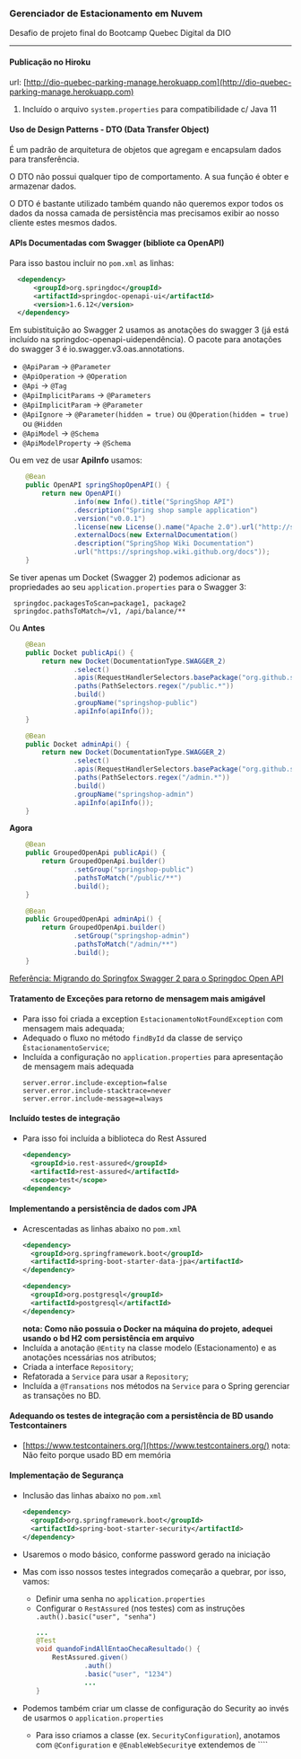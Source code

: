 ### Gerenciador de Estacionamento em Nuvem

Desafio de projeto final do Bootcamp Quebec Digital da DIO

------------------------

#### Publicação no Hiroku
url: [http://dio-quebec-parking-manage.herokuapp.com](http://dio-quebec-parking-manage.herokuapp.com)

1) Incluído o arquivo ``system.properties`` para compatibilidade c/ Java 11

#### Uso de Design Patterns - DTO (Data Transfer Object)

É um padrão de arquitetura de objetos que agregam e encapsulam dados para transferência.

O DTO não possui qualquer tipo de comportamento. A sua função é obter e armazenar dados.

O DTO é bastante utilizado também quando não queremos expor todos os dados da nossa camada de persistência mas precisamos exibir ao nosso cliente estes mesmos dados.

#### APIs Documentadas com Swagger (bibliote ca OpenAPI)

Para isso bastou incluir no ``pom.xml`` as linhas:
  ````xml
    <dependency>
        <groupId>org.springdoc</groupId>
        <artifactId>springdoc-openapi-ui</artifactId>
        <version>1.6.12</version>
    </dependency>
 ````

Em subistituição ao Swagger 2 usamos as anotações do swagger 3 (já está incluído na springdoc-openapi-uidependência). O pacote para anotações do swagger 3 é io.swagger.v3.oas.annotations.

- ``@ApiParam`` -> ``@Parameter``
- ``@ApiOperation`` -> ``@Operation``
- ``@Api`` -> ``@Tag``
- ``@ApiImplicitParams`` -> ``@Parameters``
- ``@ApiImplicitParam`` -> ``@Parameter``
- ``@ApiIgnore`` -> ``@Parameter(hidden = true)`` ou ``@Operation(hidden = true)`` ou ``@Hidden``
- ``@ApiModel`` -> ``@Schema``
- ``@ApiModelProperty`` -> ``@Schema``

Ou em vez de usar **ApiInfo** usamos:
````java
    @Bean
    public OpenAPI springShopOpenAPI() {
        return new OpenAPI()
                .info(new Info().title("SpringShop API")
                .description("Spring shop sample application")
                .version("v0.0.1")
                .license(new License().name("Apache 2.0").url("http://springdoc.org")))
                .externalDocs(new ExternalDocumentation()
                .description("SpringShop Wiki Documentation")
                .url("https://springshop.wiki.github.org/docs"));
    }
````

Se tiver apenas um Docket (Swagger 2) podemos adicionar as propriedades ao seu ``application.properties`` para o Swagger 3:
````properties
 springdoc.packagesToScan=package1, package2
 springdoc.pathsToMatch=/v1, /api/balance/**
````
Ou 
**Antes**
````java
    @Bean
    public Docket publicApi() {
        return new Docket(DocumentationType.SWAGGER_2)
                .select()
                .apis(RequestHandlerSelectors.basePackage("org.github.springshop.web.public"))
                .paths(PathSelectors.regex("/public.*"))
                .build()
                .groupName("springshop-public")
                .apiInfo(apiInfo());
    }

    @Bean
    public Docket adminApi() {
        return new Docket(DocumentationType.SWAGGER_2)
                .select()
                .apis(RequestHandlerSelectors.basePackage("org.github.springshop.web.admin"))
                .paths(PathSelectors.regex("/admin.*"))
                .build()
                .groupName("springshop-admin")
                .apiInfo(apiInfo());
    }
````

**Agora**
````java
    @Bean
    public GroupedOpenApi publicApi() {
        return GroupedOpenApi.builder()
                .setGroup("springshop-public")
                .pathsToMatch("/public/**")
                .build();
    }

    @Bean
    public GroupedOpenApi adminApi() {
        return GroupedOpenApi.builder()
                .setGroup("springshop-admin")
                .pathsToMatch("/admin/**")
                .build();
    }
````

[Referência: Migrando do Springfox Swagger 2 para o Springdoc Open API](https://stackoverflow.com/questions/59291371/migrating-from-springfox-swagger-2-to-springdoc-open-api)


#### Tratamento de Exceções para retorno de mensagem mais amigável

- Para isso foi criada a exception ``EstacionamentoNotFoundException`` com mensagem mais adequada;
- Adequado o fluxo no método ``findById`` da classe de serviço ``ÈstacionamentoService``;
- Incluída a configuração no ``application.properties`` para apresentação de mensagem mais adequada
  ````properties
  server.error.include-exception=false
  server.error.include-stacktrace=never
  server.error.include-message=always
  ````

#### Incluído testes de integração

- Para isso foi incluída a biblioteca do Rest Assured
  ````xml
  <dependency>
    <groupId>io.rest-assured</groupId>
    <artifactId>rest-assured</artifactId>
    <scope>test</scope>
  <dependency>
  ````

#### Implementando a persistência de dados com JPA

- Acrescentadas as linhas abaixo no ``pom.xml``
  ````xml
  <dependency>
    <groupId>org.springframework.boot</groupId>
    <artifactId>spring-boot-starter-data-jpa</artifactId>
  </dependency>

  <dependency>
    <groupId>org.postgresql</groupId>
    <artifactId>postgresql</artifactId>
  </dependency>
  ````
  **nota: Como não possuia o Docker na máquina do projeto, adequei usando o bd H2 com persistência em arquivo**
- Incluída a anotação ``@Entity`` na classe modelo (Estacionamento) e as anotações ncessárias nos atributos;
- Criada a interface ``Repository``;
- Refatorada a ``Service`` para usar a ``Repository``;
- Incluída a ``@Transations`` nos métodos na ``Service`` para o Spring gerenciar as transações no BD.

#### Adequando os testes de integração com a persistência de BD usando Testcontainers

- [https://www.testcontainers.org/](https://www.testcontainers.org/)
  nota: Não feito porque usado BD em memória

#### Implementação de Segurança

- Inclusão das linhas abaixo no ``pom.xml``
  ````xml
  <dependency>
    <groupId>org.springframework.boot</groupId>
    <artifactId>spring-boot-starter-security</artifactId>
  </dependency>
  ````
- Usaremos o modo básico, conforme password gerado na iniciação
- Mas com isso nossos testes integrados começarão a quebrar, por isso, vamos:
  * Definir uma senha no ``application.properties``
  * Configurar o ``RestAssured`` (nos testes) com as instruções ``.auth().basic("user", "senha")``
    ````java
    ...
    @Test
    void quandoFindAllEntaoChecaResultado() {
        RestAssured.given()
                .auth()
                .basic("user", "1234")
                ...
    }
    ````
    
- Podemos também criar um classe de configuração do Security ao invés de usarmos o ``application.properties``
  * Para isso criamos a classe (ex. ``SecurityConfiguration``), anotamos com ``@Configuration`` e ``@EnableWebSecurity``e extendemos de ````